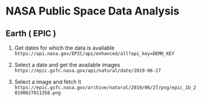 # NASA Public Space Data Analysis

## Earth ( EPIC )

1. Get dates for which the data is available
`
https://api.nasa.gov/EPIC/api/enhanced/all?api_key=DEMO_KEY
`

2. Select a date and get the available images
`
https://epic.gsfc.nasa.gov/api/natural/date/2019-06-27
`

3. Select a image and fetch it
`
https://epic.gsfc.nasa.gov/archive/natural/2019/06/27/png/epic_1b_20190627011358.png
`
